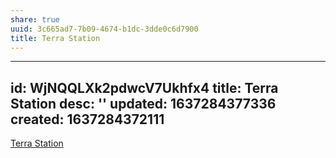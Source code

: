 ```yaml
---
share: true
uuid: 3c665ad7-7b09-4674-b1dc-3dde0c6d7900
title: Terra Station
---
```

---
id: WjNQQLXk2pdwcV7Ukhfx4
title: Terra Station
desc: ''
updated: 1637284377336
created: 1637284372111
---

[Terra Station](https://station.terra.money/wallet)